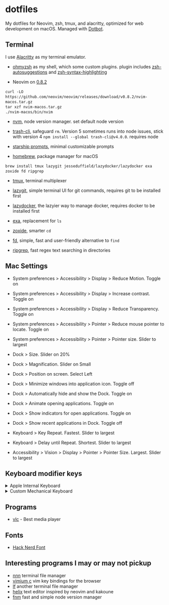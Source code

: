 # dotfiles

My dotfiles for Neovim, zsh, tmux, and alacritty, optimized for web development
on macOS. Managed with [Dotbot](https://github.com/anishathalye/dotbot).

## Terminal

I use [Alacritty](https://alacritty.org/) as my terminal emulator.

- [ohmyzsh](https://ohmyz.sh/) as my shell, which some custom plugins. plugin includes [zsh-autosuggestions](https://github.com/zsh-users/zsh-autosuggestions) and [zsh-syntax-highlighting](https://github.com/zsh-users/zsh-syntax-highlighting)

- Neovim on [0.8.2](https://github.com/neovim/neovim/releases/tag/v0.8.2)

```
curl -LO https://github.com/neovim/neovim/releases/download/v0.8.2/nvim-macos.tar.gz
tar xzf nvim-macos.tar.gz
./nvim-macos/bin/nvim
```

- [nvm](https://github.com/nvm-sh/nvm), node version manager. set default node version

- [trash-cli](https://github.com/sindresorhus/trash-cli), safeguard `rm`. Version 5 sometimes runs into node issues, stick with version 4 `npm install --global trash-cli@v4.0.0`. requires node

- [starship prompts](https://starship.rs/), minimal customizable prompts

- [homebrew](https://brew.sh/), package manager for macOS

```
brew install tmux lazygit jesseduffield/lazydocker/lazydocker exa zoxide fd ripgrep
```

- [tmux](https://github.com/tmux/tmux), terminal multiplexer

- [lazygit](https://github.com/jesseduffield/lazygit), simple terminal UI for git commands, requires git to be installed first

- [lazydocker](https://github.com/jesseduffield/lazydocker), the lazyier way to manage docker, requires docker to be installed first

- [exa](https://github.com/ogham/exa), replacement for `ls`

- [zoxide](https://github.com/ajeetdsouza/zoxide), smarter `cd`

- [fd](https://github.com/sharkdp/fd), simple, fast and user-friendly alternative to `find`

- [ripgrep](https://github.com/BurntSushi/ripgrep), fast regex text searching in directories

## Mac Settings

- System preferences > Accessibility > Display > Reduce Motion. Toggle on

- System preferences > Accessibility > Display > Increase contrast. Toggle on

- System preferences > Accessibility > Display > Reduce Transparency. Toggle on

- System preferences > Accessibility > Pointer > Reduce mouse pointer to locate. Toggle on

- System preferences > Accessibility > Pointer > Pointer size. Slider to largest

- Dock > Size. Slider on 20%

- Dock > Magnification. Slider on Small

- Dock > Position on screen. Select Left

- Dock > Minimize windows into application icon. Toggle off

- Dock > Automatically hide and show the Dock. Toggle on

- Dock > Animate opening applications. Toggle on

- Dock > Show indicators for open applications. Toggle on

- Dock > Show recent applications in Dock. Toggle off

- Keyboard > Key Repeat. Fastest. Slider to largest

- Keyboard > Delay until Repeat. Shortest. Slider to largest

- Accessibility > Vision > Display > Pointer > Pointer Size. Largest. Slider to largest

## Keyboard modifier keys

<details>
<summary>Apple Internal Keyboard</summary>
<img src="https://github.com/iamvictorli/dotfiles/blob/main/assets/apple_internal_keyboard.png?raw=true" alt="Apple Internal Keyboard screenshot" />
</details>

<details>
<summary>Custom Mechanical Keyboard</summary>
<img src="https://github.com/iamvictorli/dotfiles/blob/main/assets/custom_mech_keyboard.png?raw=true" alt="Custom Mechanical Keyboard screenshot" />
</details>

## Programs

- [vlc](https://www.videolan.org/vlc/) - Best media player

## Fonts

- [Hack Nerd Font](https://www.nerdfonts.com/font-downloads)

## Interesting programs I may or may not pickup

- [nnn](https://github.com/jarun/nnn) terminal file manager
- [vimium c](https://github.com/gdh1995/vimium-c) vim key bindings for the browser
- [lf](https://github.com/gokcehan/lf) another terminal file manager
- [helix](https://github.com/helix-editor/helix) text editor inspired by neovim and kakoune
- [fnm](https://github.com/Schniz/fnm) fast and simple node version manager
